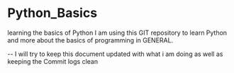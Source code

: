 # Python_Basics
learning the basics of Python
I am using this GIT repository to learn Python and more about the basics of programming in GENERAL. 

-- I will try to keep this document updated with what i am doing as well as keeping the Commit logs clean
